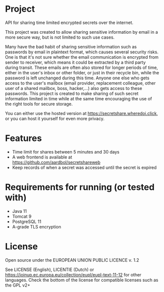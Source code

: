 # Project
API for sharing time limited encrypted secrets over the internet.

This project was created to allow sharing sensitive information by email in a more secure way, but is not limited to such
use cases.

Many have the bad habit of sharing sensitive information such as passwords by email in plaintext format, 
which causes several security risks. One is that it's not sure whether the email communication is encrypted from sender to
receiver, which means it could be extracted by a third party during transit. These emails are often also stored for 
longer periods of time, either in the user's inbox or other folder, or just in their recycle bin, while the password is left
unchanged during this time. Anyone one else who gets access to the user's mailbox (email provider, replacement colleague, other user of 
a shared mailbox, boss, hacker,...) also gets access to these passwords. This project is created to make sharing of such 
secret information limited in time while at the same time encouraging the use of the right tools for secure storage.

You can either use the hosted version at https://secretshare.wheredoi.click, or you can host it yourself for even more
privacy.

# Features
* Time limit for shares between 5 minutes and 30 days
* A web frontend is available at https://github.com/aardbol/secretshareweb
* Keep records of when a secret was accessed until the secret is expired

# Requirements for running (or tested with)
* Java 11
* Tomcat 9
* PostgreSQL 11
* A-grade TLS encryption

# License
Open source under the EUROPEAN UNION PUBLIC LICENCE v. 1.2 

See LICENSE (English), LICENTIE (Dutch) or https://joinup.ec.europa.eu/collection/eupl/eupl-text-11-12 for other languages.
Check the bottom of the license for compatible licenses such as the GPL v2+
